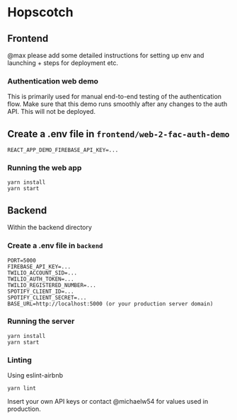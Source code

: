 # Hopscotch

## Frontend
@max please add some detailed instructions for setting up env and launching + steps for deployment etc.

### Authentication web demo
This is primarily used for manual end-to-end testing of the authentication flow. Make sure that this demo runs smoothly after any changes to the auth API. This will not be deployed.
## Create a .env file in `frontend/web-2-fac-auth-demo`
```
REACT_APP_DEMO_FIREBASE_API_KEY=...
```

### Running the web app
```
yarn install
yarn start
```
## Backend

Within the backend directory 

### Create a .env file in `backend`
```
PORT=5000
FIREBASE_API_KEY=...
TWILIO_ACCOUNT_SID=...
TWILIO_AUTH_TOKEN=...
TWILIO_REGISTERED_NUMBER=...
SPOTIFY_CLIENT_ID=...
SPOTIFY_CLIENT_SECRET=...
BASE_URL=http://localhost:5000 (or your production server domain)
```

### Running the server
```
yarn install
yarn start
```

### Linting
Using eslint-airbnb
```
yarn lint
```

Insert your own API keys or contact @michaelw54 for values used in production.
